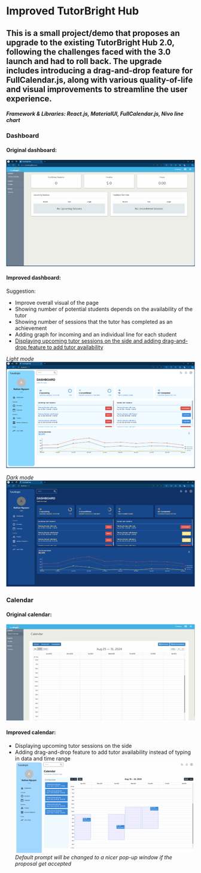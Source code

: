 # Improved TutorBright Hub

## This is a small project/demo that proposes an upgrade to the existing TutorBright Hub 2.0, following the challenges faced with the 3.0 launch and had to roll back. The upgrade includes introducing a drag-and-drop feature for FullCalendar.js, along with various quality-of-life and visual improvements to streamline the user experience.

#### *Framework & Libraries: React.js, MaterialUI, FullCalendar.js, Nivo line chart*

### Dashboard

#### Original dashboard:
![TutorBright Hub 2.0](./frontend/demoimg/dashboardold.png)

#### Improved dashboard:
Suggestion: 
- Improve overall visual of the page
- Showing number of potential students depends on the availability of the tutor
- Showing number of sessions that the tutor has completed as an achievement
- Adding graph for incoming and an individual line for each student
- [Displaying upcoming tutor sessions on the side and adding drag-and-drop feature to add tutor availability](#calendar)

*Light mode*
![Improved TutorBright Hub](./frontend/demoimg/dashboardlight.png)

*Dark mode*
![Improved TutorBright Hub](./frontend/demoimg/dashboarddark.png)

### Calendar

#### Original calendar:
![TutorBright Hub 2.0 Calendar](./frontend/demoimg/availabilityold.gif)

#### Improved calendar:
- Displaying upcoming tutor sessions on the side
- Adding drag-and-drop feature to add tutor availability instead of typing in data and time range
![TutorBright Hub 2.0 Calendar](./frontend/demoimg/availabilitynew.gif)
*Default prompt will be changed to a nicer pop-up window if the proposal get accepted*
